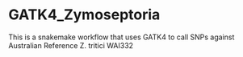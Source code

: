 # GATK4_Zymoseptoria
This is a snakemake workflow that uses GATK4 to call SNPs against Australian Reference Z. tritici WAI332
